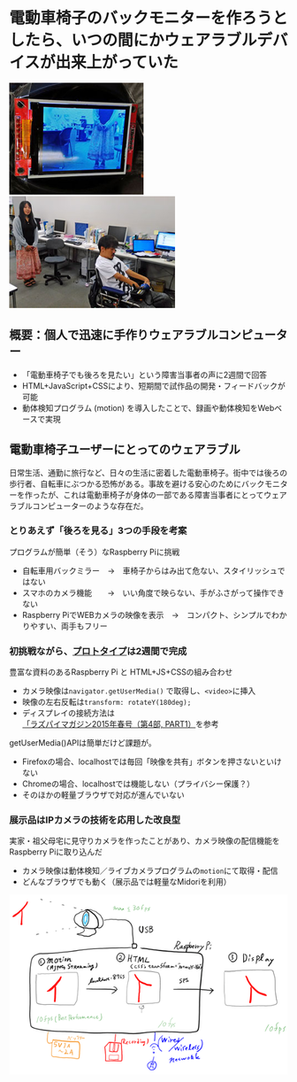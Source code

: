 # 電動車椅子のバックモニターを作ろうとしたら、いつの間にかウェアラブルデバイスが出来上がっていた

![トップ：背後の映像](images/top_1.jpg)![トップ：横から見た写真](images/top_2.jpg)

## 概要：個人で迅速に手作りウェアラブルコンピューター

* 「電動車椅子でも後ろを見たい」という障害当事者の声に2週間で回答
* HTML+JavaScript+CSSにより、短期間で試作品の開発・フィードバックが可能
* 動体検知プログラム (motion) を導入したことで、録画や動体検知をWebベースで実現


## 電動車椅子ユーザーにとってのウェアラブル

日常生活、通勤に旅行など、日々の生活に密着した電動車椅子。街中では後ろの歩行者、自転車にぶつかる恐怖がある。事故を避ける安心のためにバックモニターを作ったが、これは電動車椅子が身体の一部である障害当事者にとってウェアラブルコンピューターのような存在だ。

### とりあえず「後ろを見る」3つの手段を考案

プログラムが簡単（そう）なRaspberry Piに挑戦

 * 自転車用バックミラー　→　車椅子からはみ出て危ない、スタイリッシュではない
 * スマホのカメラ機能　　→　いい角度で映らない、手がふさがって操作できない
 * Raspberry PiでWEBカメラの映像を表示　→　コンパクト、シンプルでわかりやすい、両手もフリー

### 初挑戦ながら、[プロトタイプ](https://ickobe.github.io/RearviewHTML/proto_3.html)は2週間で完成

豊富な資料のあるRaspberry Pi と HTML+JS+CSSの組み合わせ

* カメラ映像は`navigator.getUserMedia()` で取得し、`<video>`に挿入
* 映像の左右反転は`transform: rotateY(180deg);`
* ディスプレイの接続方法は[「ラズパイマガジン2015年春号（第4部, PART1）](http://itpro.nikkeibp.co.jp/atcl/mag/14/236763/010900005/)を参考

getUserMedia()APIは簡単だけど課題が。

* Firefoxの場合、localhostでは毎回「映像を共有」ボタンを押さないといけない
* Chromeの場合、localhostでは機能しない（プライバシー保護？）
* そのほかの軽量ブラウザで対応が進んでいない

### 展示品はIPカメラの技術を応用した改良型

実家・祖父母宅に見守りカメラを作ったことがあり、カメラ映像の配信機能をRaspberry Piに取り込んだ

* カメラ映像は動体検知／ライブカメラプログラムの`motion`にて取得・配信
* どんなブラウザでも動く（展示品では軽量なMidoriを利用）

![展示品の概略図](images/tenjihin.png)
